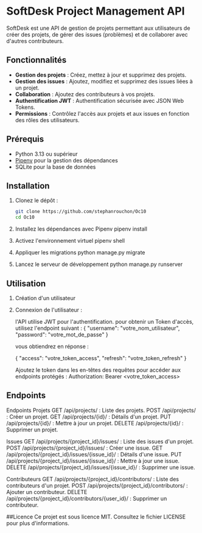 # SoftDesk Project Management API

SoftDesk est une API de gestion de projets permettant aux utilisateurs de créer des projets, de gérer des issues (problèmes) et de collaborer avec d'autres contributeurs.

## Fonctionnalités

- **Gestion des projets** : Créez, mettez à jour et supprimez des projets.
- **Gestion des issues** : Ajoutez, modifiez et supprimez des issues liées à un projet.
- **Collaboration** : Ajoutez des contributeurs à vos projets.
- **Authentification JWT** : Authentification sécurisée avec JSON Web Tokens.
- **Permissions** : Contrôlez l'accès aux projets et aux issues en fonction des rôles des utilisateurs.

## Prérequis

- Python 3.13 ou supérieur
- [Pipenv](https://pipenv.pypa.io/en/latest/) pour la gestion des dépendances
- SQLite pour la base de données

## Installation

1. Clonez le dépôt :
   ```bash
   git clone https://github.com/stephanrouchon/Oc10
   cd Oc10

2. Installez les dépendances avec Pipenv
    pipenv install

3. Activez l'environnement virtuel
    pipenv shell

4. Appliquer les migrations
    python manage.py migrate

5. Lancez le serveur de développement
    python manage.py runserver

## Utilisation

1. Création d'un utilisateur

2. Connexion de l'utilisateur :

    l'API utilise JWT pour l'authentification. pour obtenir un Token d'accès, utilisez l'endpoint suivant :
    {
    "username": "votre_nom_utilisateur",
    "password": "votre_mot_de_passe"
    }   

    vous obtiendrez en réponse :

    {
    "access": "votre_token_access",
    "refresh": "votre_token_refresh"
    }

    Ajoutez le token dans les en-têtes des requêtes pour accéder aux endpoints protégés :
    Authorization: Bearer <votre_token_access>

## Endpoints

Endpoints
Projets
GET /api/projects/ : Liste des projets.
POST /api/projects/ : Créer un projet.
GET /api/projects/{id}/ : Détails d'un projet.
PUT /api/projects/{id}/ : Mettre à jour un projet.
DELETE /api/projects/{id}/ : Supprimer un projet.

Issues
GET /api/projects/{project_id}/issues/ : Liste des issues d'un projet.
POST /api/projects/{project_id}/issues/ : Créer une issue.
GET /api/projects/{project_id}/issues/{issue_id}/ : Détails d'une issue.
PUT /api/projects/{project_id}/issues/{issue_id}/ : Mettre à jour une issue.
DELETE /api/projects/{project_id}/issues/{issue_id}/ : Supprimer une issue.

Contributeurs
GET /api/projects/{project_id}/contributors/ : Liste des contributeurs d'un projet.
POST /api/projects/{project_id}/contributors/ : Ajouter un contributeur.
DELETE /api/projects/{project_id}/contributors/{user_id}/ : Supprimer un contributeur.

##Licence
Ce projet est sous licence MIT. Consultez le fichier LICENSE pour plus d'informations.